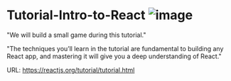 # Tutorial-Intro-to-React     ![image](https://img.shields.io/badge/React-20232A?style=for-the-badge&logo=react&logoColor=61DAFB)
"We will build a small game during this tutorial."

"The techniques you’ll learn in the tutorial are fundamental to building any React app, and mastering it will give you a deep understanding of React."

URL: https://reactjs.org/tutorial/tutorial.html
